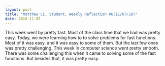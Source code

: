 ```yaml
---
layout: post
title: "Matthew Li, Student, Weekly Reflection #6(11/07/18)"
date: 2018-11-07
---
```

This week went by pretty fast. Most of the class time that we had was pretty easy. Today, we were learning how to to solve problems for fast functions. Most of it was easy, and it was easy to some of them. But the last few ones was pretty challenging. This week in computer science went pretty smooth. There was some challenging this when it came to solving some of the fast functions. But besides that, it was pretty easy.
